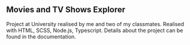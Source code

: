 ## Movies and TV Shows Explorer

Project at University realised by me and two of my classmates.
Realised with HTML, SCSS, Node.js, Typescript.
Details about the project can be found in the documentation.
